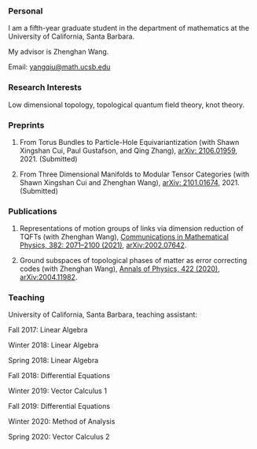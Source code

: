 ### Personal

I am a fifth-year graduate student in the department of mathematics at the University of California, Santa Barbara.

My advisor is Zhenghan Wang. 

Email: yangqiu@math.ucsb.edu

### Research Interests

Low dimensional topology, topological quantum field theory, knot theory.

### Preprints

1. From Torus Bundles to Particle-Hole Equivariantization (with Shawn Xingshan Cui, Paul Gustafson, and Qing Zhang), [arXiv: 2106.01959](https://arxiv.org/abs/2106.01959), 2021. (Submitted)

2. From Three Dimensional Manifolds to Modular Tensor Categories (with Shawn Xingshan Cui and Zhenghan Wang), [arXiv: 2101.01674](https://arxiv.org/abs/2101.01674), 2021. (Submitted)



### Publications

1. Representations of motion groups of links via dimension reduction of TQFTs (with Zhenghan Wang), [Communications in Mathematical Physics, 382: 2071–2100 (2021)](https://link.springer.com/article/10.1007/s00220-021-03991-6), [arXiv:2002.07642](https://arxiv.org/abs/2002.07642).

2. Ground subspaces of topological phases of matter as error correcting codes (with Zhenghan Wang), [Annals of Physics, 422 (2020)](https://www.sciencedirect.com/science/article/abs/pii/S0003491620302529), [arXiv:2004.11982](https://arxiv.org/abs/2004.11982).

### Teaching

University of California, Santa Barbara, teaching assistant:

Fall 2017: Linear Algebra

Winter 2018: Linear Algebra

Spring 2018: Linear Algebra

Fall 2018: Differential Equations

Winter 2019: Vector Calculus 1

Fall 2019: Differential Equations

Winter 2020: Method of Analysis

Spring 2020: Vector Calculus 2





